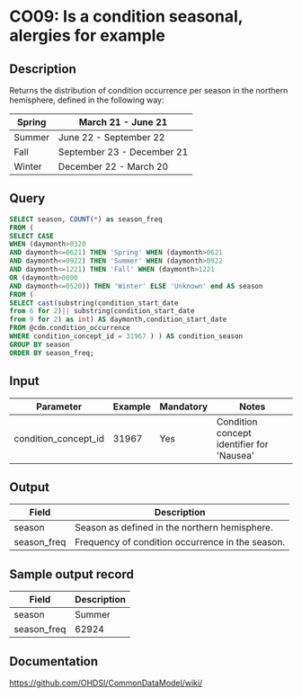<!---
Group:condition occurrence
Name:CO09 Is a condition seasonal, alergies for example
Author:Patrick Ryan
CDM Version: 5.0
-->

# CO09: Is a condition seasonal, alergies for example

## Description
Returns the distribution of condition occurrence per season in the northern hemisphere, defined in the following way:

|  Spring |  March 21 - June 21 |
| --- | --- |
|  Summer |  June 22 - September 22 |
|  Fall |  September 23 - December 21 |
|  Winter |  December 22 - March 20 |

## Query
```sql
SELECT season, COUNT(*) as season_freq
FROM (
SELECT CASE
WHEN (daymonth>0320
AND daymonth<=0621) THEN 'Spring' WHEN (daymonth>0621
AND daymonth<=0922) THEN 'Summer' WHEN (daymonth>0922
AND daymonth<=1221) THEN 'Fall' WHEN (daymonth>1221
OR (daymonth>0000
AND daymonth<=0520)) THEN 'Winter' ELSE 'Unknown' end AS season
FROM (
SELECT cast(substring(condition_start_date
from 6 for 2)|| substring(condition_start_date
from 9 for 2) as int) AS daymonth,condition_start_date
FROM @cdm.condition_occurrence
WHERE condition_concept_id = 31967 ) ) AS condition_season
GROUP BY season
ORDER BY season_freq;
```

## Input

| Parameter |  Example |  Mandatory |  Notes |
| --- | --- | --- | --- |
| condition_concept_id | 31967 | Yes | Condition concept identifier for 'Nausea' |

## Output

| Field |  Description |
| --- | --- |
| season | Season as defined in the northern hemisphere. |
| season_freq | Frequency of condition occurrence in the season. |

## Sample output record

|  Field |  Description |
| --- | --- |
| season | Summer |
| season_freq | 62924 |


## Documentation
https://github.com/OHDSI/CommonDataModel/wiki/
